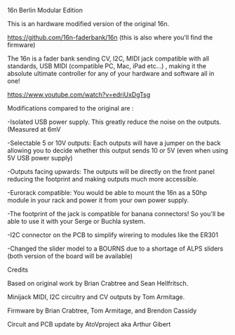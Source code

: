 16n Berlin Modular Edition

This is an hardware modified version of the original 16n.

https://github.com/16n-faderbank/16n (this is also where you'll find the firmware)

The 16n is a fader bank sending CV, I2C, MIDI jack compatible with all standards, USB MIDI (compatible PC, Mac, iPad etc...) , making it the absolute ultimate controller for any of your hardware and software all in one! 

https://www.youtube.com/watch?v=edriUxDgTsg


Modifications compared to the original are :

-Isolated USB power supply. This greatly reduce the noise on the outputs. (Measured at 6mV 

-Selectable 5 or 10V outputs: Each outputs will have a jumper on the back allowing you to decide whether this output sends 10 or 5V (even when using 5V USB power supply)

-Outputs facing upwards: The outputs will be directly on the front panel reducing the footprint and making outputs much more accessible.

-Eurorack compatible: You would be able to mount the 16n as a 50hp module in your rack and power it from your own power supply.

-The footprint of the jack is compatible for banana connectors! So you'll be able to use it with your Serge or Buchla system.

-I2C connector on the PCB to simplify wirering to modules like the ER301

-Changed the slider model to a BOURNS due to a shortage of ALPS sliders (both version of the board will be available)


Credits

Based on original work by Brian Crabtree and Sean Hellfritsch.

Minijack MIDI, I2C circuitry and CV outputs by Tom Armitage.

Firmware by Brian Crabtree, Tom Armitage, and Brendon Cassidy

Circuit and PCB update by AtoVproject aka Arthur Gibert
